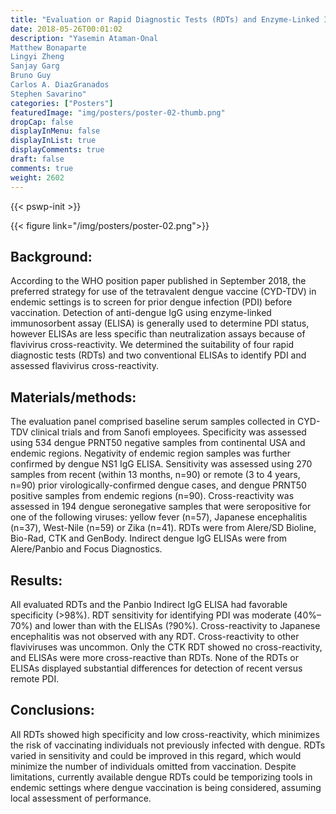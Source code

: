 ```yaml
---
title: "Evaluation or Rapid Diagnostic Tests (RDTs) and Enzyme-Linked Immunosorbent Assays (ELISAs) to determine prior dengue infection and guide vaccination decision"
date: 2018-05-26T00:01:02
description: "Yasemin Ataman-Onal
Matthew Bonaparte
Lingyi Zheng
Sanjay Garg
Bruno Guy
Carlos A. DiazGranados
Stephen Savarino"
categories: ["Posters"]
featuredImage: "img/posters/poster-02-thumb.png"
dropCap: false
displayInMenu: false
displayInList: true
displayComments: true
draft: false
comments: true
weight: 2602
---
```

{{< pswp-init >}}

{{< figure link="/img/posters/poster-02.png">}}

## Background: 

According to the WHO position paper published in September 2018, the preferred strategy for use of the tetravalent dengue vaccine (CYD-TDV) in endemic settings is to screen for prior dengue infection (PDI) before vaccination. Detection of anti-dengue IgG using enzyme-linked immunosorbent assay (ELISA) is generally used to determine PDI status, however ELISAs are less specific than neutralization assays because of flavivirus cross-reactivity. We determined the suitability of four rapid diagnostic tests (RDTs) and two conventional ELISAs to identify PDI and assessed flavivirus cross-reactivity.

## Materials/methods: 

The evaluation panel comprised baseline serum samples collected in CYD-TDV clinical trials and from Sanofi employees. Specificity was assessed using 534 dengue PRNT50 negative samples from continental USA and endemic regions. Negativity of endemic region samples was further confirmed by dengue NS1 IgG ELISA. Sensitivity was assessed using 270 samples from recent (within 13 months, n=90) or remote (3 to 4 years, n=90) prior virologically-confirmed dengue cases, and dengue PRNT50 positive samples from endemic regions (n=90). Cross-reactivity was assessed in 194 dengue seronegative samples that were seropositive for one of the following viruses: yellow fever (n=57), Japanese encephalitis (n=37), West-Nile (n=59) or Zika (n=41). RDTs were from Alere/SD Bioline, Bio-Rad, CTK and GenBody. Indirect dengue IgG ELISAs were from Alere/Panbio and Focus Diagnostics.

## Results: 

All evaluated RDTs and the Panbio Indirect IgG ELISA had favorable specificity (>98%). RDT sensitivity for identifying PDI was moderate (40%–70%) and lower than with the ELISAs (?90%). Cross-reactivity to Japanese encephalitis was not observed with any RDT. Cross-reactivity to other flaviviruses was uncommon. Only the CTK RDT showed no cross-reactivity, and ELISAs were more cross-reactive than RDTs. None of the RDTs or ELISAs displayed substantial differences for detection of recent versus remote PDI.

## Conclusions: 

All RDTs showed high specificity and low cross-reactivity, which minimizes the risk of vaccinating individuals not previously infected with dengue. RDTs varied in sensitivity and could be improved in this regard, which would minimize the number of individuals omitted from vaccination. Despite limitations, currently available dengue RDTs could be temporizing tools in endemic settings where dengue vaccination is being considered, assuming local assessment of performance.